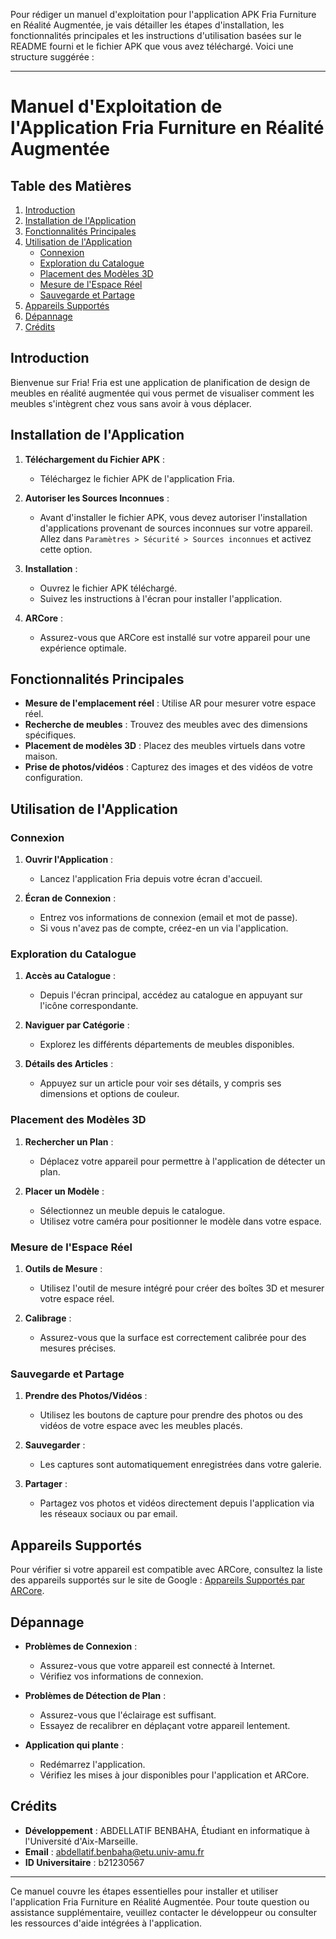 Pour rédiger un manuel d'exploitation pour l'application APK Fria Furniture en Réalité Augmentée, je vais détailler les étapes d'installation, les fonctionnalités principales et les instructions d'utilisation basées sur le README fourni et le fichier APK que vous avez téléchargé. Voici une structure suggérée :

---

# Manuel d'Exploitation de l'Application Fria Furniture en Réalité Augmentée

## Table des Matières

1. [Introduction](#introduction)
2. [Installation de l'Application](#installation-de-lapplication)
3. [Fonctionnalités Principales](#fonctionnalités-principales)
4. [Utilisation de l'Application](#utilisation-de-lapplication)
    - [Connexion](#connexion)
    - [Exploration du Catalogue](#exploration-du-catalogue)
    - [Placement des Modèles 3D](#placement-des-modèles-3d)
    - [Mesure de l'Espace Réel](#mesure-de-lespace-réel)
    - [Sauvegarde et Partage](#sauvegarde-et-partage)
5. [Appareils Supportés](#appareils-supportés)
6. [Dépannage](#dépannage)
7. [Crédits](#crédits)

## Introduction

Bienvenue sur Fria! Fria est une application de planification de design de meubles en réalité augmentée qui vous permet de visualiser comment les meubles s'intègrent chez vous sans avoir à vous déplacer.

## Installation de l'Application

1. **Téléchargement du Fichier APK** :
    - Téléchargez le fichier APK de l'application Fria.

2. **Autoriser les Sources Inconnues** :
    - Avant d'installer le fichier APK, vous devez autoriser l'installation d'applications provenant de sources inconnues sur votre appareil. Allez dans `Paramètres > Sécurité > Sources inconnues` et activez cette option.

3. **Installation** :
    - Ouvrez le fichier APK téléchargé.
    - Suivez les instructions à l'écran pour installer l'application.

4. **ARCore** :
    - Assurez-vous que ARCore est installé sur votre appareil pour une expérience optimale.

## Fonctionnalités Principales

- **Mesure de l'emplacement réel** : Utilise AR pour mesurer votre espace réel.
- **Recherche de meubles** : Trouvez des meubles avec des dimensions spécifiques.
- **Placement de modèles 3D** : Placez des meubles virtuels dans votre maison.
- **Prise de photos/vidéos** : Capturez des images et des vidéos de votre configuration.

## Utilisation de l'Application

### Connexion

1. **Ouvrir l'Application** :
    - Lancez l'application Fria depuis votre écran d'accueil.

2. **Écran de Connexion** :
    - Entrez vos informations de connexion (email et mot de passe).
    - Si vous n'avez pas de compte, créez-en un via l'application.

### Exploration du Catalogue

1. **Accès au Catalogue** :
    - Depuis l'écran principal, accédez au catalogue en appuyant sur l'icône correspondante.

2. **Naviguer par Catégorie** :
    - Explorez les différents départements de meubles disponibles.

3. **Détails des Articles** :
    - Appuyez sur un article pour voir ses détails, y compris ses dimensions et options de couleur.

### Placement des Modèles 3D

1. **Rechercher un Plan** :
    - Déplacez votre appareil pour permettre à l'application de détecter un plan.

2. **Placer un Modèle** :
    - Sélectionnez un meuble depuis le catalogue.
    - Utilisez votre caméra pour positionner le modèle dans votre espace.

### Mesure de l'Espace Réel

1. **Outils de Mesure** :
    - Utilisez l'outil de mesure intégré pour créer des boîtes 3D et mesurer votre espace réel.

2. **Calibrage** :
    - Assurez-vous que la surface est correctement calibrée pour des mesures précises.

### Sauvegarde et Partage

1. **Prendre des Photos/Vidéos** :
    - Utilisez les boutons de capture pour prendre des photos ou des vidéos de votre espace avec les meubles placés.

2. **Sauvegarder** :
    - Les captures sont automatiquement enregistrées dans votre galerie.

3. **Partager** :
    - Partagez vos photos et vidéos directement depuis l'application via les réseaux sociaux ou par email.

## Appareils Supportés

Pour vérifier si votre appareil est compatible avec ARCore, consultez la liste des appareils supportés sur le site de Google : [Appareils Supportés par ARCore](https://developers.google.com/ar/discover/supported-devices).

## Dépannage

- **Problèmes de Connexion** :
    - Assurez-vous que votre appareil est connecté à Internet.
    - Vérifiez vos informations de connexion.

- **Problèmes de Détection de Plan** :
    - Assurez-vous que l'éclairage est suffisant.
    - Essayez de recalibrer en déplaçant votre appareil lentement.

- **Application qui plante** :
    - Redémarrez l'application.
    - Vérifiez les mises à jour disponibles pour l'application et ARCore.

## Crédits

- **Développement** : ABDELLATIF BENBAHA, Étudiant en informatique à l'Université d'Aix-Marseille.
- **Email** : abdellatif.benbaha@etu.univ-amu.fr
- **ID Universitaire** : b21230567

---

Ce manuel couvre les étapes essentielles pour installer et utiliser l'application Fria Furniture en Réalité Augmentée. Pour toute question ou assistance supplémentaire, veuillez contacter le développeur ou consulter les ressources d'aide intégrées à l'application.

